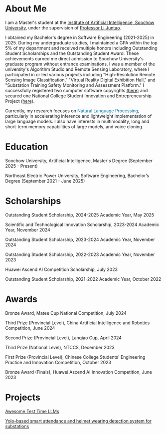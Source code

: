 # About Me

I am a Master's student at the [Institute of Artificial Intelligence, Soochow University](https://iai.suda.edu.cn/), under the supervision of [Professor Li Juntao](https://lijuntaopku.github.io/).

I obtained my Bachelor's degree in Software Engineering (2021-2025) in 2025. During my undergraduate studies, I maintained a GPA within the top 5% of my department and received multiple honors including Outstanding Student Scholarships and the Outstanding Student Award. These achievements earned me direct admission to Soochow University's graduate program without entrance examinations. I was a member of the university's Algorithm Studio and Remote Sensing Laboratory, where I participated in or led various projects including "High-Resolution Remote Sensing Image Classification," "Virtual Reality Digital Exhibition Hall," and "Substation Training Safety Monitoring and Assessment Platform." I successfully registered two computer software copyrights [(here)](https://register.ccopyright.com.cn/publicInquiry.html?type=softList&registerNumber=2024SR1003771&keyWord=%E6%9E%97%E6%99%BA%E6%95%8F&publicityType=ALL&registerDateType=ALL) and secured one National College Student Innovation and Entrepreneurship Project [(here)](http://gjcxcy.bjtu.edu.cn/NewLXItemListForStudentDetail.aspx?ItemNo=1331767&year=2024&type=student&IsLXItem=0).

Currently, my research focuses on <font color=#0077AA>Natural Language Processing</font>, particularly in accelerating inference and lightweight implementation of large language models. I also have interests in multimodality, long and short-term memory capabilities of large models, and voice cloning.

# Education

Soochow University, Artificial Intelligence, Master's Degree (September 2025 - Present)

Northeast Electric Power University, Software Engineering, Bachelor’s Degree (September 2021 - June 2025)

# Scholarships

Outstanding Student Scholarship, 2024-2025 Academic Year, May 2025

Scientific and Technological Innovation Scholarship, 2023-2024 Academic Year, November 2024

Outstanding Student Scholarship, 2023-2024 Academic Year, November 2024

Outstanding Student Scholarship, 2022-2023 Academic Year, November 2023

Huawei Ascend AI Competition Scholarship, July 2023

Outstanding Student Scholarship, 2021-2022 Academic Year, October 2022

# Awards

Bronze Award, Matee Cup National Competition, July 2024

Third Prize (Provincial Level), China Artificial Intelligence and Robotics Competition, June 2024

Second Prize (Provincial Level), Lanqiao Cup, April 2024

Third Prize (National Level), NTCCS, December 2023

First Prize (Provincial Level), Chinese College Students' Engineering Practice and Innovation Competition, October 2023

Bronze Award (Finals), Huawei Ascend AI Innovation Competition, June 2023

# Projects

[Awesome Test Time LLMs](https://github.com/Dereck0602/Awesome_Test_Time_LLMs)

[Yolo-based smart attendance and helmet wearing detection system for substations](http://gjcxcy.bjtu.edu.cn/NewLXItemListForStudentDetail.aspx?ItemNo=1331767&year=2024&type=student&IsLXItem=0)